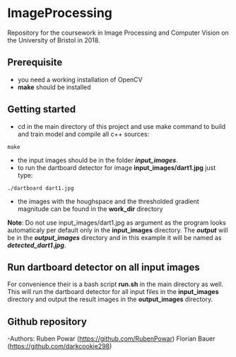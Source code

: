 # ImageProcessing
Repository for the coursework in Image Processing and Computer Vision on the University of Bristol in 2018.

## Prerequisite

* you need a working installation of OpenCV
* __make__ should be installed

## Getting started
* cd in the main directory of this project and use make command to build and train model and compile all c++ sources:
```
make 
```

* the input images should be in the folder ___input_images___. 
* to run the dartboard detector for image __input_images/dart1.jpg__ just type:
```
./dartboard dart1.jpg
```
* the images with the houghspace and the thresholded gradient magnitude can be found in the __work_dir__ directory

__Note__: Do not use input_images/dart1.jpg as argument as the program looks automaticaly per default only in the __input_images__ directory. The ___output___ will be in the ___output_images___ directory and in this example it will be named as ___detected_dart1.jpg___. 

## Run dartboard detector on all input images

For convenience their is a bash script __run.sh__ in the main directory as well. This will run the dartboard detector for all input files in the __input_images__ directory and output the result images in the __output_images__ directory.


## Github repository

-Authors: Ruben Powar (https://github.com/RubenPowar) Florian Bauer (https://github.com/darkcookie298)
